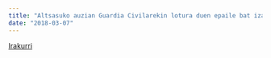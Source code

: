 ```yaml
---
title: "Altsasuko auzian Guardia Civilarekin lotura duen epaile bat izanen da"
date: "2018-03-07"
---
```

[Irakurri](https://guaixe.eus/altsasu/1520351033080-altsasuko-auzian-guardia-civilarekin-lotura-duen-epaile-bat-izanen-da)
